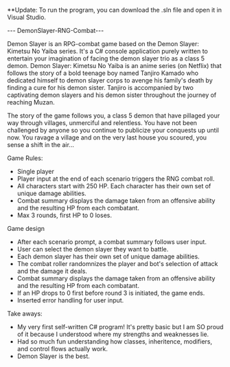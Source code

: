 **Update: To run the program, you can download the .sln file and open it in Visual Studio.

--- DemonSlayer-RNG-Combat---

Demon Slayer is an RPG-combat game based on the Demon Slayer: Kimetsu No Yaiba series. It's a C# console application purely written to entertain your imagination of facing 
the demon slayer trio as a class 5 demon. Demon Slayer: Kimetsu No Yaiba is an anime series (on Netflix) that follows the story of a bold teenage boy named Tanjiro Kamado who dedicated
himself to demon slayer corps to avenge his family's death by finding a cure for his demon sister. Tanjiro is accompanied by two captivating demon slayers and his demon sister throughout
the journey of reaching Muzan.

The story of the game follows you, a class 5 demon that have pillaged your way through villages, unmerciful and relentless. You have not been challenged by anyone so you
continue to publicize your conquests up until now. You ravage a village and on the very last house you scoured, you sense a shift in the air...

Game Rules:
- Single player 
- Player input at the end of each scenario triggers the RNG combat roll.
- All characters start with 250 HP. Each character has their own set of unique damage abilities.
- Combat summary displays the damage taken from an offensive ability and the resulting HP from each combatant.
- Max 3 rounds, first HP to 0 loses. 


Game design
- After each scenario prompt, a combat summary follows user input.
- User can select the demon slayer they want to battle.
- Each demon slayer has their own set of unique damage abilities.
- The combat roller randomnizes the player and bot's selection of attack and the damage it deals. 
- Combat summary displays the damage taken from an offensive ability and the resulting HP from each combatant.
- If an HP drops to 0 first before round 3 is initiated, the game ends.
- Inserted error handling for user input.


Take aways:
- My very first self-written C# program! It's pretty basic but I am SO proud of it because I understood where my strengths and weaknesses lie.
- Had so much fun understanding how classes, inheritence, modifiers, and control flows actually work.
- Demon Slayer is the best.


